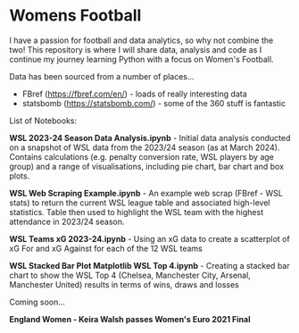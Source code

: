 # Womens Football

I have a passion for football and data analytics, so why not combine the two!
This repository is where I will share data, analysis and code as I continue my journey learning Python with a focus on Women's Football.

Data has been sourced from a number of places... 
- FBref (https://fbref.com/en/) - loads of really interesting data
- statsbomb (https://statsbomb.com/) - some of the 360 stuff is fantastic

List of Notebooks:

**WSL 2023-24 Season Data Analysis.ipynb** - Initial data analysis conducted on a snapshot of WSL data from the 2023/24 season (as at March 2024). Contains calculations (e.g. penalty conversion rate, WSL players by age group) and a range of visualisations, including pie chart, bar chart and box plots.

**WSL Web Scraping Example.ipynb** - An example web scrap (FBref - WSL stats) to return the current WSL league table and associated high-level statistics. Table then used to highlight the WSL team with the highest attendance in 2023/24 season.

**WSL Teams xG 2023-24.ipynb** - Using an xG data to create a scatterplot of xG For and xG Against for each of the 12 WSL teams

**WSL Stacked Bar Plot Matplotlib WSL Top 4.ipynb** - Creating a stacked bar chart to show the WSL Top 4 (Chelsea, Manchester City, Arsenal, Manchester United) results in terms of wins, draws and losses

Coming soon...

**England Women - Keira Walsh passes Women's Euro 2021 Final** 
